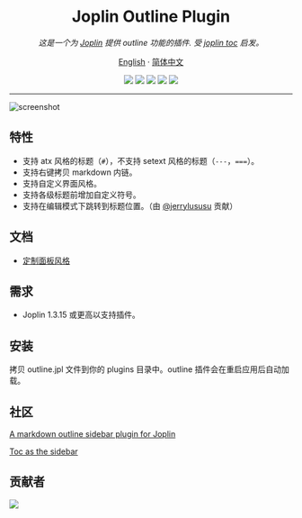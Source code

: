 <div align="center">
  <h1>Joplin Outline Plugin</h1>
  <i>这是一个为 <a href="https://github.com/laurent22/joplin">Joplin</a> 提供 outline 功能的插件. 受 <a href="https://github.com/laurent22/joplin/tree/dev/packages/app-cli/tests/support/plugins/toc/">joplin toc</a> 启发。</i>
  <p align="center">
    <a href="README.md">English</a>
    ·
    <a href="README.zh-CN.md">简体中文</a>
    <br />
  </p>
  <p>
    <img src="https://img.shields.io/github/issues/cqroot/joplin-outline?style=flat-square" />
    <img src="https://img.shields.io/github/license/cqroot/joplin-outline?style=flat-square" />
    <img src="https://img.shields.io/npm/v/joplin-plugin-outline?label=version&style=flat-square" />
    <img src="https://img.shields.io/github/downloads/cqroot/joplin-outline/total?label=github%20downloads&style=flat-square" />
    <img src="https://img.shields.io/npm/dt/joplin-plugin-outline?label=npm%20downloads&style=flat-square" />
  </p>
  <hr>
</div>


![screenshot](.github/screenshot.png)

## 特性

- 支持 atx 风格的标题（`#`），不支持 setext 风格的标题（`---`，`===`）。
- 支持右键拷贝 markdown 内链。
- 支持自定义界面风格。
- 支持各级标题前增加自定义符号。
- 支持在编辑模式下跳转到标题位置。（由 [@jerrylususu](https://github.com/jerrylususu/joplin-outline) 贡献）

## 文档

- [定制面板风格](https://github.com/cqroot/joplin-outline/wiki/Custom-panel-style)

## 需求

- Joplin 1.3.15 或更高以支持插件。

## 安装

拷贝 outline.jpl 文件到你的 plugins 目录中。outline 插件会在重启应用后自动加载。

## 社区

[A markdown outline sidebar plugin for Joplin](https://discourse.joplinapp.org/t/a-markdown-outline-sidebar-plugin-for-joplin/13364)

[Toc as the sidebar](https://discourse.joplinapp.org/t/toc-as-the-sidebar/5979/64)

## 贡献者

<a href="https://github.com/cqroot/joplin-outline/graphs/contributors">
  <img src="https://contributors-img.web.app/image?repo=cqroot/joplin-outline&max=500" />
</a>
